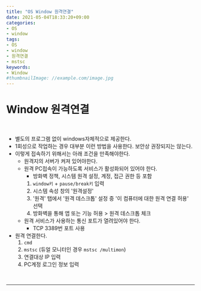 ```yaml
---
title: "OS Window 원격연결"
date: 2021-05-04T18:33:20+09:00
categories:
- OS
- window
tags:
- OS
- window
- 원격연결
- mstsc
keywords:
- Window
#thumbnailImage: //example.com/image.jpg
---
```


<!--more-->
# Window 원격연결

&nbsp;

- 별도의 프로그램 없이 windows자체적으로 제공한다.
- 1회성으로 작업하는 경우 대부분 이런 방법을 사용한다. 보안상 권장되지는 않는다.
- 이렇게 접속하기 위해서는 아래 조건을 만족해야한다.
  - 원격지의 서버가 켜져 있어야한다.
  - 원격 PC접속이 가능하도록 서비스가 활성화되어 있어야 한다.
    - 방화벽 정책, 시스템 원격 설정, 계정, 접근 권한 등 포함
    1. `window키` + `pause/break키` 입력
    2. 시스템 속성 창의 '원격설정'
    3. '원격' 탭에서 '원격 데스크톱' 설정 중 '이 컴퓨터에 대한 원격 연결 허용' 선택
    4. 방화벽을 통해 앱 또는 기능 허용 > 원격 데스크톱 체크
  - 원격 서비스가 사용하는 통신 포트가 열려있어야 한다. 
    - TCP 3389번 포트 사용
- 원격 연결한다.
  1. `cmd`
  2. `mstsc` (듀얼 모니터인 경우 `mstsc /multimon`) 
  3. 연결대상 IP 입력
  4. PC계정 로그인 정보 입력


&nbsp;

-----